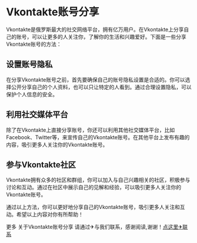 # Vkontakte账号分享

Vkontakte是俄罗斯最大的社交网络平台，拥有亿万用户。在Vkontakte上分享自己的账号，可以让更多的人关注你，了解你的生活和兴趣爱好。下面是一些分享Vkontakte账号的方法：

## 设置账号隐私

在分享Vkontakte账号之前，首先要确保自己的账号隐私设置是合适的。你可以选择公开分享自己的个人资料，也可以只让特定的人看到。通过合理设置隐私，可以保护个人信息的安全。

## 利用社交媒体平台

除了在Vkontakte上直接分享账号，你还可以利用其他社交媒体平台，比如Facebook、Twitter等，来宣传自己的Vkontakte账号。在其他平台上发布有趣的内容，吸引更多人关注你的Vkontakte账号。

## 参与Vkontakte社区

Vkontakte拥有众多的社区和群组，你可以加入与自己兴趣相关的社区，积极参与讨论和互动。通过在社区中展示自己的见解和经验，可以吸引更多人关注你的Vkontakte账号。

通过以上方法，你可以更好地分享自己的Vkontakte账号，吸引更多人关注和互动。希望以上内容对你有所帮助！

更多 关于Vkontakte账号分享 请通过✈与我们联系，感谢阅读,谢谢！[点这里✈联系](https://ads.k02.cc)